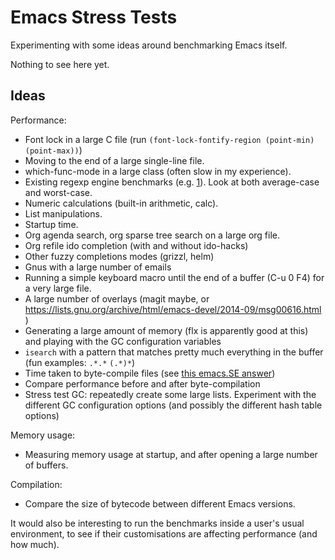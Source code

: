 # Emacs Stress Tests

Experimenting with some ideas around benchmarking Emacs itself.

Nothing to see here yet.

## Ideas

Performance:

* Font lock in a large C file (run `(font-lock-fontify-region (point-min) (point-max))`)
* Moving to the end of a large single-line file.
* which-func-mode in a large class (often slow in my experience).
* Existing regexp engine benchmarks
  (e.g. [1](http://sljit.sourceforge.net/regex_perf.html)). Look at
  both average-case and worst-case.
* Numeric calculations (built-in arithmetic, calc).
* List manipulations.
* Startup time.
* Org agenda search, org sparse tree search on a large org file.
* Org refile ido completion (with and without ido-hacks)
* Other fuzzy completions modes (grizzl, helm)
* Gnus with a large number of emails
* Running a simple keyboard macro until the end of a buffer (C-u 0 F4)
  for a very large file.
* A large number of overlays (magit maybe, or
  https://lists.gnu.org/archive/html/emacs-devel/2014-09/msg00616.html )
* Generating a large amount of memory (flx is apparently good at this)
  and playing with the GC configuration variables
* `isearch` with a pattern that matches pretty much everything in the
  buffer (fun examples: `.*.*` `(.*)*`)
* Time taken to byte-compile files (see
  [this emacs.SE answer](http://emacs.stackexchange.com/a/2092/304))
* Compare performance before and after byte-compilation
* Stress test GC: repeatedly create some large lists. Experiment with
  the different GC configuration options (and possibly the different
  hash table options)

Memory usage:

* Measuring memory usage at startup, and after opening a large number
  of buffers.

Compilation:

* Compare the size of bytecode between different Emacs versions.

It would also be interesting to run the benchmarks inside a user's
usual environment, to see if their customisations are affecting
performance (and how much).
